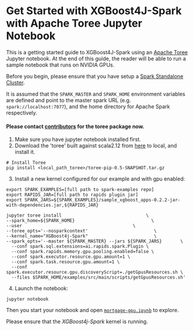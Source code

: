 Get Started with XGBoost4J-Spark with Apache Toree Jupyter Notebook
===================================================================
This is a getting started guide to XGBoost4J-Spark using an [Apache Toree](https://toree.apache.org/) Jupyter notebook. At the end of this guide, the reader will be able to run a sample notebook that runs on NVIDIA GPUs.

Before you begin, please ensure that you have setup a [Spark Standalone Cluster](/getting-started-guides/on-prem-cluster/standalone-scala.md).

It is assumed that the `SPARK_MASTER` and `SPARK_HOME` environment variables are defined and point to the master spark URL (e.g. `spark://localhost:7077`), and the home directory for Apache Spark respectively.

#### Please contact [contributors](https://github.com/rapidsai/spark-examples/graphs/contributors) for the toree package now.
1. Make sure you have jupyter notebook installed first.
2. Download the 'toree' built against scala2.12 from [here](TBD) to local, and install it.
  ```
  # Install Toree
  pip install <local_path_toree>/toree-pip-0.5-SNAPSHOT.tar.gz
  ```

3. Install a new kernel configured for our example and with gpu enabled:
  ```
  export SPARK_EXAMPLES=[full path to spark-examples repo]
  export RAPIDS_JAR=[full path to rapids plugin jar]
  export SPARK_JARS=${SPARK_EXAMPLES}/sample_xgboost_apps-0.2.2-jar-with-dependencies.jar,${RAPIDS_JAR}

  jupyter toree install                                \
  --spark_home=${SPARK_HOME}                             \
  --user                                          \
  --toree_opts='--nosparkcontext'                         \
  --kernel_name="XGBoost4j-Spark"                         \
  --spark_opts='--master ${SPARK_MASTER} --jars ${SPARK_JARS}       \
    --conf spark.sql.extensions=ai.rapids.spark.Plugin \
    --conf spark.rapids.memory.gpu.pooling.enabled=false \
    --conf spark.executor.resource.gpu.amount=1 \
    --conf spark.task.resource.gpu.amount=1 \
    --conf spark.executor.resource.gpu.discoveryScript=./getGpusResources.sh \
    --files $SPARK_HOME/examples/src/main/scripts/getGpusResources.sh'
  ```

4. Launch the notebook:
  ```
  jupyter notebook
  ```

Then you start your notebook and open [`mortgage-gpu.ipynb`](/examples/notebooks/scala/mortgage-gpu.ipynb) to explore.

Please ensure that the *XGBoost4j-Spark* kernel is running.

